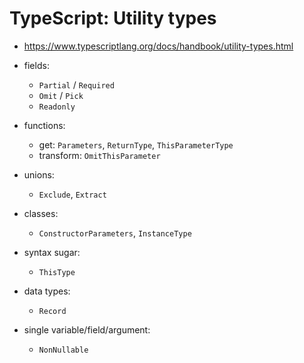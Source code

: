 # TypeScript: Utility types

- https://www.typescriptlang.org/docs/handbook/utility-types.html

- fields:
	- `Partial` / `Required`
	- `Omit` / `Pick`
	- `Readonly`
- functions:
	- get: `Parameters`, `ReturnType`, `ThisParameterType`
	- transform: `OmitThisParameter`
- unions:
	- `Exclude`, `Extract`
- classes:
	- `ConstructorParameters`, `InstanceType`
- syntax sugar:
	- `ThisType`
- data types:
	- `Record`
- single variable/field/argument:
	- `NonNullable`